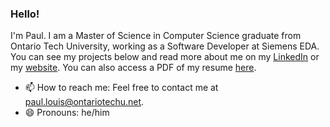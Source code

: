 ### Hello!
I'm Paul. I am a Master of Science in Computer Science graduate from Ontario Tech University, working as a Software Developer at Siemens EDA. You can see my projects below and read more about me on my [LinkedIn](https://www.linkedin.com/in/paullouisuoit/) or my [website](https://venomouscyanide.github.io/). You can also access a PDF of my resume [here](https://drive.google.com/file/d/19U3ENn-9hFv45RJLRfY_pMbAADGB7dpQ/view).
 
- 📫 How to reach me: Feel free to contact me at paul.louis@ontariotechu.net.
- 😄 Pronouns: he/him
